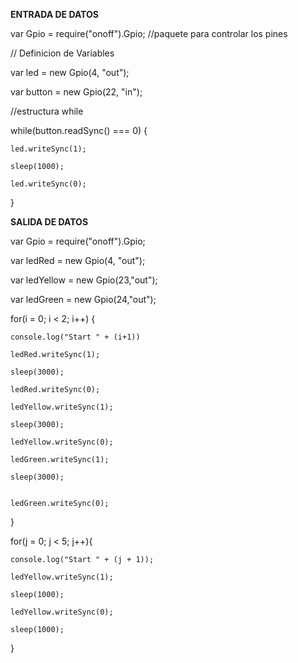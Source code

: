 **ENTRADA DE DATOS**

var Gpio = require("onoff").Gpio; //paquete para controlar los pines

// Definicion de Variables

var led = new Gpio(4, "out");

var button = new Gpio(22, "in");

//estructura while

while(button.readSync() === 0) {

    led.writeSync(1);
    
    sleep(1000);
    
    led.writeSync(0);
    
}

**SALIDA DE DATOS**

var Gpio = require("onoff").Gpio;

var ledRed = new Gpio(4, "out");

var ledYellow = new Gpio(23,"out");

var ledGreen = new Gpio(24,"out");

for(i = 0; i < 2; i++) {

    console.log("Start " + (i+1))
    
    ledRed.writeSync(1);
    
    sleep(3000);
    
    ledRed.writeSync(0);
    
    ledYellow.writeSync(1);
    
    sleep(3000);
    
    ledYellow.writeSync(0);
    
    ledGreen.writeSync(1);
    
    sleep(3000);
    
    
    ledGreen.writeSync(0);

}

for(j = 0; j < 5; j++){
    
    console.log("Start " + (j + 1));
    
    ledYellow.writeSync(1);
    
    sleep(1000);
    
    ledYellow.writeSync(0);
    
    sleep(1000);

}


